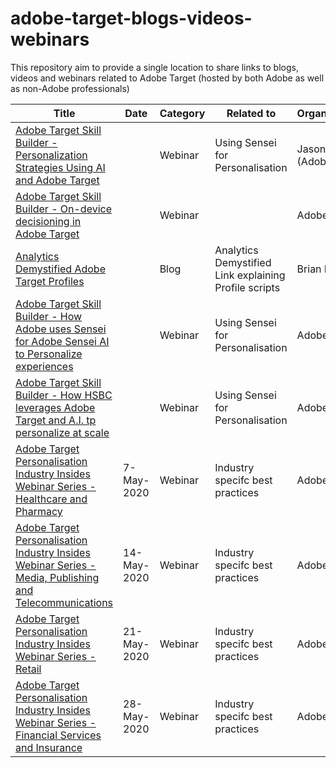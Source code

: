 # adobe-target-blogs-videos-webinars
This repository aim to provide a single location to share links to blogs, videos and webinars related to Adobe Target (hosted by both Adobe as well as non-Adobe professionals)

| Title      | Date | Category  |Related to | Organiser/Author |
| -----------   | -----------      | -----------      | -----------      |--------- |
| [Adobe Target Skill Builder - Personalization Strategies Using AI and Adobe Target](https://seminars.adobeconnect.com/psj63nmmz3nq/?proto=true )     | |  Webinar | Using Sensei for Personalisation |  Jason Hickey (Adobe)       |
| [Adobe Target Skill Builder - On-device decisioning in Adobe Target](https://seminars.adobeconnect.com/pg4vu6gh8edn/?proto=true )   |  | Webinar | |   Adobe       |
| [Analytics Demystified Adobe Target Profiles](https://analyticsdemystified.com/testing-and-optimization/profile-playbook-for-adobe-target/) | | Blog | Analytics Demystified Link explaining Profile scripts | Brian Hawkins |
| [Adobe Target Skill Builder - How Adobe uses Sensei for Adobe Sensei AI to Personalize experiences](https://seminars.adobeconnect.com/pcngxbdg9rpk/?proto=true) | | Webinar | Using Sensei for Personalisation | Adobe |
| [Adobe Target Skill Builder - How HSBC leverages Adobe Target and A.I. tp personalize at scale](https://seminars.adobeconnect.com/ps4ozlg7qfdy/?proto=true) | | Webinar | Using Sensei for Personalisation | Adobe |
| [Adobe Target Personalisation Industry Insides Webinar Series - Healthcare and Pharmacy](https://seminars.adobeconnect.com/patuyfyi8zvn/?proto=true) | 7-May-2020 | Webinar | Industry specifc best practices | Adobe |
| [Adobe Target Personalisation Industry Insides Webinar Series - Media, Publishing and Telecommunications](https://seminars.adobeconnect.com/pytpqtp8s1ca/?proto=true) | 14-May-2020 | Webinar | Industry specifc best practices | Adobe |
| [Adobe Target Personalisation Industry Insides Webinar Series - Retail](https://seminars.adobeconnect.com/p6vbv57c0r5x/?proto=true) | 21-May-2020 | Webinar | Industry specifc best practices | Adobe |
| [Adobe Target Personalisation Industry Insides Webinar Series - Financial Services and Insurance](https://seminars.adobeconnect.com/ppc3bv9s85jo/?proto=true) | 28-May-2020 | Webinar | Industry specifc best practices | Adobe |


